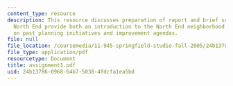 ```yaml
---
content_type: resource
description: This resource discusses preparation of report and brief summary  on the
  North End provide both an introduction to the North End neighborhood and background
  on past planning initiatives and improvement agendas.
file: null
file_location: /coursemedia/11-945-springfield-studio-fall-2005/24b13786096864b750384fdcfa1ea5bd_assignment1.pdf
file_type: application/pdf
resourcetype: Document
title: assignment1.pdf
uid: 24b13786-0968-64b7-5038-4fdcfa1ea5bd
---
```

